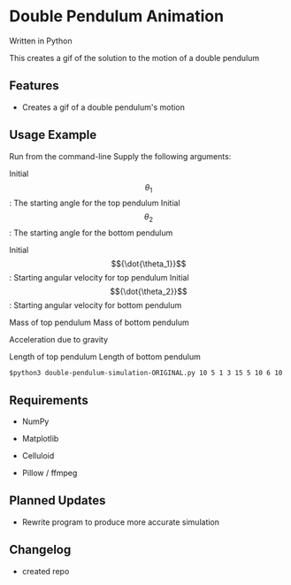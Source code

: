 # Double Pendulum Animation

Written in Python

This creates a gif of the solution to the motion of a double pendulum

## Features
- Creates a gif of a double pendulum's motion


## Usage Example

Run from the command-line
Supply the following arguments:

Initial $${\theta_1}$$ : The starting angle for the top pendulum
Initial $${\theta_2}$$ : The starting angle for the bottom pendulum

Initial $${\dot{\theta_1}}$$ : Starting angular velocity for top pendulum
Initial $${\dot{\theta_2}}$$ : Starting angular velocity for bottom pendulum

Mass of top pendulum 
Mass of bottom pendulum

Acceleration due to gravity

Length of top pendulum
Length of bottom pendulum

```$python3 double-pendulum-simulation-ORIGINAL.py 10 5 1 3 15 5 10 6 10```

## Requirements
- NumPy
- Matplotlib
- Celluloid

- Pillow / ffmpeg

## Planned Updates
- Rewrite program to produce more accurate simulation

## Changelog
- created repo


